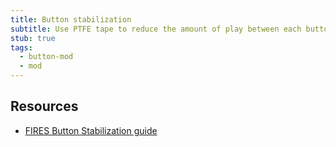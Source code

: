 ```yaml
---
title: Button stabilization
subtitle: Use PTFE tape to reduce the amount of play between each button and the shell.
stub: true
tags:
  - button-mod
  - mod
---
```


## Resources

- [FIRES Button Stabilization guide](https://firescc.com/fires-stabilized-buttons)
